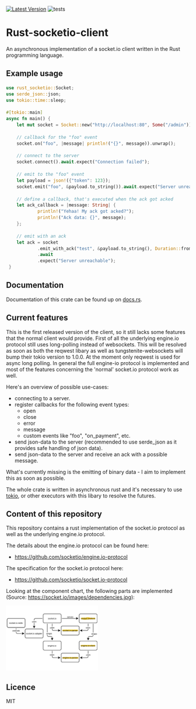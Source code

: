 [![Latest Version](https://img.shields.io/crates/v/rust_socketio)](https://crates.io/crates/rust_socketio)
![tests](https://github.com/1c3t3a/rust-socketio/workflows/Rust/badge.svg)

# Rust-socketio-client

An asynchronous implementation of a socket.io client written in the Rust programming language.

## Example usage

``` rust
use rust_socketio::Socket;
use serde_json::json;
use tokio::time::sleep;

#[tokio::main]
async fn main() {
    let mut socket = Socket::new("http://localhost:80", Some("/admin"));

    // callback for the "foo" event
    socket.on("foo", |message| println!("{}", message)).unwrap();

    // connect to the server
    socket.connect().await.expect("Connection failed");

    // emit to the "foo" event
    let payload = json!({"token": 123});
    socket.emit("foo", &payload.to_string()).await.expect("Server unreachable");

    // define a callback, that's executed when the ack got acked
    let ack_callback = |message: String| {
            println!("Yehaa! My ack got acked?");
            println!("Ack data: {}", message);
    };

    // emit with an ack
    let ack = socket
            .emit_with_ack("test", &payload.to_string(), Duration::from_secs(2), ack_callback)
            .await
            .expect("Server unreachable");
 }
```

## Documentation

Documentation of this crate can be found up on [docs.rs](https://docs.rs/rust_socketio/0.1.0/rust_socketio/).

## Current features

This is the first released version of the client, so it still lacks some features that the normal client would provide. First of all the underlying engine.io protocol still uses long-polling instead of websockets. This will be resolved as soon as both the reqwest libary as well as tungstenite-websockets will bump their tokio version to 1.0.0. At the moment only reqwest is used for async long polling. In general the full engine-io protocol is implemented and most of the features concerning the 'normal' socket.io protocol work as well.

Here's an overview of possible use-cases:

* connecting to a server.
* register callbacks for the following event types:
    - open
    - close
    - error
    - message
    - custom events like "foo", "on_payment", etc.
* send json-data to the server (recommended to use serde_json as it provides safe handling of json data).
* send json-data to the server and receive an ack with a possible message.

What's currently missing is the emitting of binary data - I aim to implement this as soon as possible.

The whole crate is written in asynchronous rust and it's necessary to use [tokio](https://docs.rs/tokio/1.0.1/tokio/), or other executors with this libary to resolve the futures.

## Content of this repository

This repository contains a rust implementation of the socket.io protocol as well as the underlying engine.io protocol.

The details about the engine.io protocol can be found here:

* <https://github.com/socketio/engine.io-protocol>

The specification for the socket.io protocol here:

* <https://github.com/socketio/socket.io-protocol>

Looking at the component chart, the following parts are implemented (Source: https://socket.io/images/dependencies.jpg):

<img src="docs/res/dependencies.jpg" width="50%"/>

## Licence

MIT
